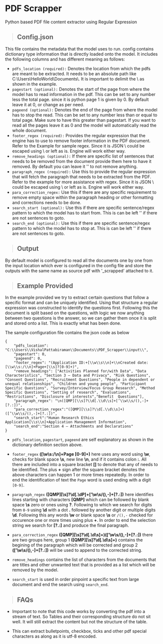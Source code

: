 
# PDF Scrapper

Python based PDF file content extractor using Regular Expression


> ## Config.json

This file contains the metadata that the model uses to run. config contains dictionary type information that is directly loaded onto the model. It includes the following columns and has different meaning as follows:

* `pdfs_location (required):` Denotes the location from which the pdfs are meant to be extracted. It needs to be an absolute path like C:\\Users\\HelloWorld\\Documents\\. It is important to delimit the \ as shown in the example.
* `pagestart (optional):` Denotes the start of the page from where the model has to read information in the pdf. This can be set to any number less the total page. since it is python page 1 is given by 0. By default leave it at 0, or change as per need.
* `pageend (optional):` Denotes the end of the page from where the model has to stop the read. This can be set to any number less than or equal to total page. Make sure to have this greater than pagestart. If you want to read all the pages leave it as 0 and the model will automatically read the whole document.
* `footer_regex (required):` Provides the regular expression that the engine has to use to remove footer information in the PDF document. Refer to the Example for sample regex. Since it is JSON \ could be escaped using \\ or left as is. Engine will work either way.
* `remove_headings (optional):` If there are specific list of sentences that needs to be removed from the document provide them here to have it removed. By default you can leave it '' to not remove anything.
* `paragraph_regex (required):` Use this to provide the regular expression that will fetch the paragraph that needs to be extracted from the PDF. Refer to the example for more assistance with regex. Since it is JSON \ could be escaped using \\ or left as is. Engine will work either way.
* `para_correction_regex:` Use this if there are any specific requirement to remove empty space within the paragraph heading or other formatting and corrections needs to be done.
* `search_start (optional):` Use this if there are specific sentence/regex pattern to which the model has to start from. This is can be left '' if there are not sentences to goto.
* `search_end (optional):` Use this if there are specific sentence/regex pattern  to which the model has to stop at. This is can be left '' if there are not sentences to goto.



> ## Output

By default model is configured to read all the documents one by one from the input location which ever is configured in the config file and store the outputs with the same name as source pdf with '_scrapped' attached to it. 


> ## Example Provided

In the example provided we try to extract certain questions that follow a specific format and can be uniquely identified. Using that structure a regular expression was constructed to identify the questions first. Following this the document is split based on the questions, with logic we now anything between two questions is the answer, so we can gather them once it is split and stored onto a list. This is exactly what has been done. 

The sample configuration file contains the json code as below 

```
{
	"pdfs_location": "C:\\Users\\VishalPattabiraman\\Documents\\PDF_Scrapper\\input\\", 
	"pagestart": 0, 
	"pageend": 0, 
	"footer_regex": "(Application ID:+[\\w\\s\\n]+\\nCreated date:[\\w\\s:/\\n]+Page+[\\s]?[0-9]+)", 
	"remove_headings": ["Activities Planned for/with Data", "Data Characteristics", "Section 3 – Data and Privacy", "Risk Questions", "Consent Questions", "Recruitment Questions", "People in dependent or unequal relationships", "Children and young people", "Participant Specific Questions", "Survey/Interview/Focus Group Research", "Method Specific Questions", "Setting of research", "Evaluations", "Restrictions", "Disclosure of interests","Benefit  Questions"], 
	"paragraph_regex": "\n([QMP][\\s]?\\d[.\\d\\s]+[’\\w\\s/(),-]+[?.:])",
	"para_correction_regex":"([QMP][\\s]?\\d[.\\d\\s]+)([’\\w\\s/(),-]+[?.:])",
	"search_start":"Human Research Ethics Application[\\s\\n]+Application Management Information",
	"search_end":"Section 4 – Attachments and Declarations"
}
```

- `pdfs_location`, `pagestart`, `pageend` are self explanatory as shown in the dictionary definition section above.

- `footer_regex` **([\\w\\s:/\n]+Page [0-9]+)** here uses any word using **\w**, checks for blank space **\s**, new line **\n**, and if it contains colon **:**. All there are included into a square bracket **[]** to denote that any of needs to be identified. The plus **+** sign after the square bracket denotes the above characters can happen 1 or more times repeatedly. In order to end the identification of text the `Page` word is used ending with a digit `[0-9]`.
- `paragraph_regex` **([QMP][\\s]?\\d[.\\dP]+[’\\w\\s/(),-]+[?.:])** here identifies lines starting with characters **[QMP]** which can be followed by blank space **\s** zero or ones using **?**. Following to which we search for digits from `0-9` using **\d** with a dot **.** followed by another digit or multiple digits **\d**. Following this any words **\w** or blank space **\s** or `/(),-` checked for occurence one or more times using plus **+**. In order to end the selection string we search for **[?.:]** and produce the final paragraph.
- `para_correction_regex` **([QMP][\\s]?\\d[.\\d\\s]+)([’\\w\\s/(),-]+[?.:])** there are two groups here, group 1 **([QMP][\\s]?\\d[.\\d\\s]+)** contains the begining of the paragraph which will be corrected and group 2 **([’\\w\\s/(),-]+[?.:])** will be used to append to the corrected string.
- `remove_headings` contains the list of characters from the documents that are titles and other unwanted text that is provided as a list which will be removed by the model.
- `search_start` is used in order pinpoint a specific text from large  document and end the search using `search_end`.



> ## FAQs

- Important to note that this code works by converting the pdf into a stream of text. So Tables and their corresponding structure do not sit well. It will still extract the content but not the structure of the table. 

- This can extract bulletpoints, checkbox, ticks and other pdf special characters as along as it is utf-8 encoded.
